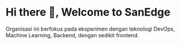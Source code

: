 # Hi there 👋, Welcome to SanEdge

Organisasi ini berfokus pada eksperimen dengan teknologi DevOps, Machine Learning, Backend, dengan sedikit frontend.